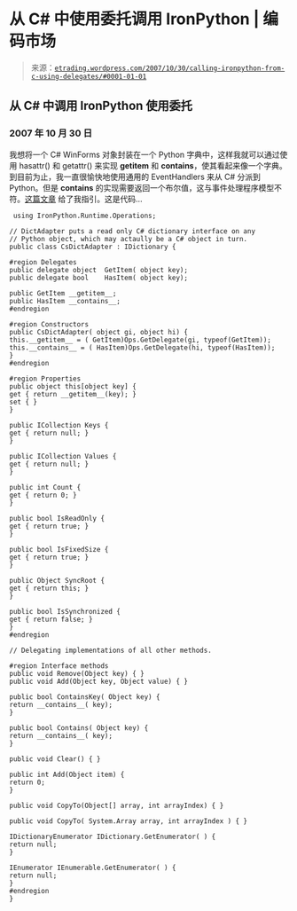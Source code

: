 <!--yml

category: 未分类

date: 2024-05-12 19:44:53

-->

# 从 C# 中使用委托调用 IronPython | 编码市场

> 来源：[`etrading.wordpress.com/2007/10/30/calling-ironpython-from-c-using-delegates/#0001-01-01`](https://etrading.wordpress.com/2007/10/30/calling-ironpython-from-c-using-delegates/#0001-01-01)

## 从 C# 中调用 IronPython 使用委托

### 2007 年 10 月 30 日

我想将一个 C# WinForms 对象封装在一个 Python 字典中，这样我就可以通过使用 hasattr() 和 getattr() 来实现 __getitem__ 和 __contains__，使其看起来像一个字典。到目前为止，我一直很愉快地使用通用的 EventHandlers 来从 C# 分派到 Python。但是 __contains__ 的实现需要返回一个布尔值，这与事件处理程序模型不符。[这篇文章](http://www.mail-archive.com/users@lists.ironpython.com/msg01986.html) 给了我指引。这是代码…

```
 using IronPython.Runtime.Operations;

// DictAdapter puts a read only C# dictionary interface on any
// Python object, which may actaully be a C# object in turn.
public class CsDictAdapter : IDictionary {

#region Delegates
public delegate object  GetItem( object key);
public delegate bool    HasItem( object key);

public GetItem __getitem__;
public HasItem __contains__;
#endregion

#region Constructors
public CsDictAdapter( object gi, object hi) {
this.__getitem__ = ( GetItem)Ops.GetDelegate(gi, typeof(GetItem));
this.__contains__ = ( HasItem)Ops.GetDelegate(hi, typeof(HasItem));
}
#endregion

#region Properties
public object this[object key] {
get { return __getitem__(key); }
set { }
}

public ICollection Keys {
get { return null; }
}

public ICollection Values {
get { return null; }
}

public int Count {
get { return 0; }
}

public bool IsReadOnly {
get { return true; }
}

public bool IsFixedSize {
get { return true; }
}

public Object SyncRoot {
get { return this; }
}

public bool IsSynchronized {
get { return false; }
}
#endregion

// Delegating implementations of all other methods.

#region Interface methods
public void Remove(Object key) { }
public void Add(Object key, Object value) { }

public bool ContainsKey( Object key) {
return __contains__( key);
}

public bool Contains( Object key) {
return __contains__( key);
}

public void Clear() { }

public int Add(Object item) {
return 0;
}

public void CopyTo(Object[] array, int arrayIndex) { }

public void CopyTo( System.Array array, int arrayIndex ) { }

IDictionaryEnumerator IDictionary.GetEnumerator( ) {
return null;
}

IEnumerator IEnumerable.GetEnumerator( ) {
return null;
}
#endregion
} 

```
